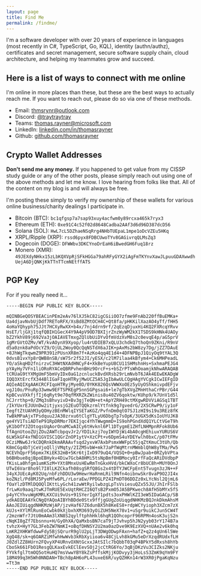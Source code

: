 ```yaml
---
layout: page
title: Find Me
permalink: /findme/
---
```


I'm a software developer with over 20 years of experience in languages (most recently in C#, TypeScript, Go, KQL), identity (authn/authz), certificates and secret management, secure software supply chain, cloud architecture, and helping my teammates grow and succeed.

## Here is a list of ways to connect with me online

I'm online in more places than these, but these are the best ways to actually reach me. If you want to reach out, please do so via one of these methods.

* Email: [thmsrynr@outlook.com](mailto:thmsrynr@outlook.com)
* Discord: [@traytraytray](https://discordapp.com/users/497792454393593876)
* Teams: [thomas.rayner@microsoft.com](https://www.microsoft.com/en-us/microsoft-teams/download-app)
* LinkedIn: [linkedin.com/in/thomasrayner](https://linkedin.com/in/thomasrayner)
* Github: [github.com/thomasrayner](https://github.com/thomasrayner)

## Crypto Wallet Addresses

**Don't send me any money.** If you happened to get value from my CISSP study guide or any of the other posts, please simply reach out using one of the above methods and let me know. I love hearing from folks like that. All of the content on my blog is and will always be free.

I'm posting these simply to verify my ownership of these wallets for various online business/charity dealings I participate in.

* Bitcoin (BTC): `bc1qfgsp7a7sap93xuy4acfwm0y89rcxa465k7ryx3`
* Ethereum (ETH): `0xe91C4c52f02d8648Cadba2AAf3d6d96D387dcD56`
* Solana (SOL): `HwL7cL5DZhaeNSqRrg4NHbTUEpaL1mpe1oDcVZEu5HKq`
* XRPL/Ripple (XRP): `rssd6pyx8FDBCUwoTYv8GAGivrqQLMsZq3`
* Dogecoin (DOGE): `DFWWbv3DKCYnoDrEaH6iBwedGH6Fuq18rz`
* Monero (XMR): `49JEXdyNHkx15zLbKQXVpRjSFkHGGa79ahRFyGYX2iAgFmTKYnvXawJLpuuGDAXwwdhUejA6DjQNKjKkTTnTTcmNEtffATS`

## PGP Key

For if you really need it...

```
-----BEGIN PGP PUBLIC KEY BLOCK-----

mQINBGeQOSYBEACinPEm2eAv76lXJ5kC82igCGiiOO7zfme9FnAb220ffBuEMKa+
Ua4djavNvbUjDdf7REToRFX/XsBd8ZMtOCH4C+Qt8fa/pHKKilXazAO4yTf/fHH5
4oHaYQhyph75JJt7HCXyRwXX+b4x/7nj4drn9rf/2qEzqDjuxHi4KQ2FXRcqYRvv
HsET/ljGXj1tqfQBIH1GecX4Y9A4pV9OD7BXIjrZnzWyWM2kX1TSDS9kHNk4UAOy
bZ2YkhV89j692Va3jOAIAVETmxgZQlUbUiDYvOfmVdzXvM8s2c0evqE4p/aG5prV
1gMrGVtOZMv/WT/kvAOynX9Xyop/lu4rUDIEB7xQLU3chdkQ7thoQn9ZKni/R9nV
d5a0znk8aPdOcYZ9/OjUL2Woy0QcQqNSTdX6aJIK+pAxMs2bW8zy7Dg/jZZ7DAuE
+8JhWgTkqwmZ9PR391zPUsnXR8m7f+AzKo4qq4E1d4+4DFNPBpJ1QiyOq9tYAL3Q
0dvsB1vxYp8rQWB8nSB/sW75r2f52JI/yESX/c2lM7ilaa4kBfym4+Ck6MHPeadL
YO/aSkqHD2fnirzvC3HWtNXAdHNCyF4+XkBeYupU8CU11SHMshnHs+SxhmaPEJG4
pYAyHy7VFn1liORoRYACeQBRPvhenBHz9OrcF+s+bSZrPTsWhOoamjkNhwARAQAB
tCRUaG9tYXMgUmF5bmVyIDx0aG1zcnluckBvdXRsb29rLmNvbT6JAk4EEwEKADgW
IQQ3XtErcfX344BlIGaFIqoHTRyjMwUCZ5A5JgIbAwULCQgHAgYVCgkICwIEFgID
AQIeAQIXgAAKCRCFIqoHTRyjMye0D/0YKK826QsVWWXoOEz5yUyOShkmivpdEFjv
vgJ10o/PnuRp33wmw9EFTSPKEgP5nnSGPgsai6+le7gTbXVgZMnHthaCrPBr/G44
KpBCvuVXkfjfIj6qRyt9e70qfMXRZkZWinis8u40ZV6qoktw/KUhp9/k7UnV1d5l
hCJrrthp+0/ZMq3sBhvyivD+Bv3gjTeQN+et+ApYZRH49ctMXgwRDVViAGSq1TBT
/IkYUxrEJUUnDw2itjyxsjG2EuOTQQkzrmlYtfnk9g7gvedrG/2X5CRwP9/iy1oF
IegftZtUAhM3yQOHyzBEnMWlqIYSETaKGZ/PvfnDm0qtO7SJ1zHI9s19u3REz8fK
TwBkMPaAjxTPsdquu2JA30zrxu6tClgYTLyU6DbgTp7sOpK/3UGX5dKsIoUYUJK8
ge4YV1TsiADTeP91RpDRMor7EKIjqc4YhTWwgmmD+IS9ohPGndXdQ1YLCtVGeT9h
yK1bOfYJZOtogsUqAorOnaMCwAICy6tHvknl6Pl1DTygmE1ZHfLNHMpnRFok8Ub6
TfAgnUtooZUjZOu2AWTcbpqvJr2/YDILkzj7oyIWYDjWi4bA0cgHEhiuxYURUS6V
6LWSkGF4xfND1GVISC1QGrZnOP1ytV+XzCPt+v6DpmS4uYDEYwlh0bxC/p07tFMv
OCziMNw6JrkCDQRnkDkmARAAvfsqd2yxvW7AxbPsmxWWFpC55jqZtKmuC3tUh/Qb
K8mCGg4bTjCeVjoQlljVMqty/2IZM5vbW+mk7JaPfWqMtrnMWmblQhW8yTMa/Pw5
NCEVhQprF56pmx7KiEK32mB+5Kr6tjIxD979uQ4/VQSQ+0+pBwJpab+0RZybVPta
b6BHbue8qjBpoEBHykv4Diw7GcbA8HMi5tsNpBmf0HBMocy0IrfFaQcARiDVdbpP
fKisLa0hfgm1umKSzM+YXt8MnxUsHEwRmTnGkxHVd/bkCWXoCr8bUC8h+MUY0OnJ
UTwI6Var8ho9l7I8lLKZCkafh08sgSRfQ8Gs2x4tDTYJWCFpEnt5Tvugn3zJN++F
34yXJUEcAyK02Uq/nbFzhDDU3w9HewrHaRnmLRil9Nfn4oibnwSkr8vaP9O2JI4x
koZNzl/Pd8MJ5PyeMfw6PL/rLoraEw/PPDGLPZ4IPmDT06DDZz0xLYcNsl2QjmL6
fOaYlzDTMlDQOQlIKttLyGch41zwWtRyilwbzgLpTsVsiesuQZx55JU/JhIrFSlb
frLwKo9aaqJtwKJTmRUE5ExUqtRHCZI6QTsB2PxmO5JA5BPKwech8AfH5bMYx5fS
p4yYCYhvuWgKMRLKXCUi9vUs+91SYerIgXf1pdts3oxPHWlKZI3eW5IDaGACp/SB
ydkAEQEAAYkCNgQYAQoAIBYhBDde0Stx9ffjgGUgZoUiqgdNHKMzBQJnkDkmAhsM
AAoJEIUiqgdNHKMzWjAP/jzvHaf67Z6dunBX5h8KeES8+rdpWCYyioph3XZcm7zX
kUJs+XYlMlRunEoCwbk0kXjbxhXM3693yOiZUH5NeX78v1+uSgr9uikCJun5CW4T
/2mznWfr7JtU0mAAm3lXN8S2qylftphhHkl6hqR1QOhcoprF96RPMn4osK3ujS2n
cNqKI8gZf7Ebsnnu+H/GyOhXA/QaMxbsBN7caT9jTJvhvp5hJN2yyb03rY174B7a
tvhzX+HyY7GL3FebZW7NmKI+oBqfDHNSY2U2ma0azDve9K9EzXVQ+nUAe2v6k0hq
LmKR2XHKWfdwwFdy5BjSQrurR9glU2pLjT3DWgODwpFAxn+hafZ+q2z4gUn6l5We
XgQ48/sk+q6OARZiMfwhHwWvb3kRbXyiioa6v48CjLvh8kGMu5eDrXzqdRUdxfLH
J0ZdlZZ8HUrn2FQvyXP4URnvOXNtGcxxJAtSIlc7bQbbT03qP4BPkY5dRxsh8hYb
CboSk661FbO1ResgQLKaxEvkEClEevSOj2jcCtRG6Yo/3qBjDKzVu3CIZks2NKju
FYVkfgl7tmOQ5otHuHQ7msVwwYBY8kZsPffskMjjKODvyy3jHoLsS3ZmK9qYm9FY
18M499q3H5Wh0NNDAN+TBch8pAH6oPL43uxeE6R/uyQZHKn14rW3XR0jPgaKqNzu
=Tt3m
-----END PGP PUBLIC KEY BLOCK-----
```


